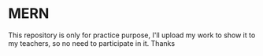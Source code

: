 # MERN
This repository is only for practice purpose, I'll upload my work to show it to my teachers, so no need to participate in it. Thanks
